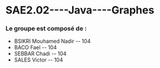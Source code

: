 # SAE2.02----Java----Graphes

### Le groupe est composé de : 
- BSIKRI Mouhamed Nadir -- 104
- BACO Fael -- 104
- SEBBAR Chadi -- 104
- SALES Victor -- 104

